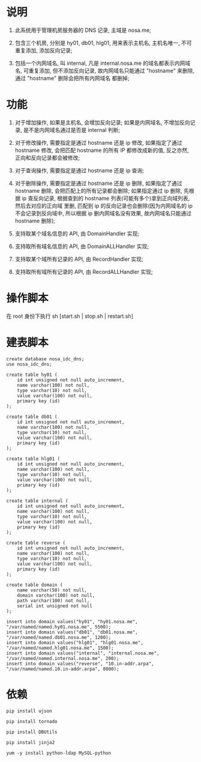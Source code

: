 # 说明

1. 此系统用于管理机房服务器的 DNS 记录, 主域是 nosa.me;

2. 包含三个机房, 分别是 hy01, db01, hlg01, 用来表示主机名, 主机名唯一, 不可重复添加, 添加反向记录;

3. 包括一个内网域名, 叫 internal, 凡是 internal.nosa.me 的域名都表示内网域名, 可重复添加,
   但不添加反向记录, 故内网域名只能通过 "hostname" 来删除, 通过 "hostname" 删除会把所有内网域名
   都删掉;



# 功能

1. 对于增加操作, 如果是主机名, 会增加反向记录; 如果是内网域名, 不增加反向记录, 是不是内网域名通过是否是 internal 判断;

2. 对于修改操作, 需要指定是通过 hostname 还是 ip 修改, 如果指定了通过 hostname 修改, 会把匹配 hostname 的所有 IP
   都修改成新的值, 反之亦然, 正向和反向记录都会被修改;

3. 对于查询操作, 需要指定是通过 hostname 还是 ip 查询;

4. 对于删除操作, 需要指定是通过 hostname 还是 ip 删除, 如果指定了通过 hostname 删除, 会把匹配上的所有记录都会删除;
   如果指定通过 ip 删除, 先根据 ip 查反向记录, 根据查到的 hostname 列表(可能有多个)拿到正向域列表, 然后去对应的正向域
   里删, 匹配到 ip 的反向记录也会删除(因为内网域名的 ip 不会记录到反向域中, 所以根据 ip 删内网域名没有效果,
   故内网域名只能通过 hostname 删除);

5. 支持取某个域名信息的 API, 由 DomainHandler 实现;

6. 支持取所有域名信息的 API, 由 DomainALLHandler 实现;

7. 支持取某个域所有记录的 API, 由 RecordHandler 实现;

8. 支持取所有域所有记录的 API, 由 RecordALLHandler 实现;



# 操作脚本

在 root 身份下执行 sh [start.sh | stop.sh | restart.sh]



# 建表脚本

```
create database nosa_idc_dns;
use nosa_idc_dns;

create table hy01 (
    id int unsigned not null auto_increment,
    name varchar(100) not null,
    type varchar(10) not null,
    value varchar(100) not null,
    primary key (id)
);

create table db01 (
    id int unsigned not null auto_increment,
    name varchar(100) not null,
    type varchar(10) not null,
    value varchar(100) not null,
    primary key (id)
);

create table hlg01 (
    id int unsigned not null auto_increment,
    name varchar(100) not null,
    type varchar(10) not null,
    value varchar(100) not null,
    primary key (id)
);

create table internal (
    id int unsigned not null auto_increment,
    name varchar(100) not null,
    type varchar(10) not null,
    value varchar(100) not null,
    primary key (id)
);

create table reverse (
    id int unsigned not null auto_increment,
    name varchar(100) not null,
    type varchar(10) not null,
    value varchar(100) not null,
    primary key (id)
);

create table domain (
    name varchar(50) not null,
    domain varchar(100) not null,
    path varchar(100) not null,
    serial int unsigned not null
);

insert into domain values("hy01", "hy01.nosa.me", "/var/named/named.hy01.nosa.me", 5500);
insert into domain values("db01", "db01.nosa.me", "/var/named/named.db01.nosa.me", 1200);
insert into domain values("hlg01", "hlg01.nosa.me", "/var/named/named.hlg01.nosa.me", 1500);
insert into domain values("internal", "internal.nosa.me", "/var/named/named.internal.nosa.me", 200);
insert into domain values("reverse", "10.in-addr.arpa", "/var/named/named.10.in-addr.arpa", 8000);
```



# 依赖

```
pip install ujson

pip install tornado

pip install DBUtils

pip install jinja2

yum -y install python-ldap MySQL-python
```
